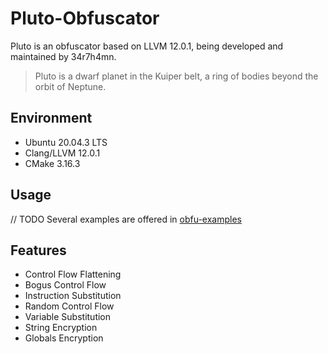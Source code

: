 # Pluto-Obfuscator
Pluto is an obfuscator based on LLVM 12.0.1, being developed and maintained by 34r7h4mn.
> Pluto is a dwarf planet in the Kuiper belt, a ring of bodies beyond the orbit of Neptune.
## Environment
- Ubuntu 20.04.3 LTS
- Clang/LLVM 12.0.1
- CMake 3.16.3
## Usage
// TODO
Several examples are offered in [obfu-examples](obfu-examples)
## Features
- Control Flow Flattening
- Bogus Control Flow
- Instruction Substitution
- Random Control Flow
- Variable Substitution
- String Encryption
- Globals Encryption